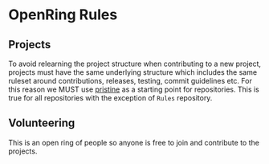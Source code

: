 # OpenRing Rules

## Projects

To avoid relearning the project structure when contributing to a new project, projects must have the same underlying structure which includes the same ruleset around contributions, releases, testing, commit guidelines etc. For this reason we MUST use [pristine](https://github.com/etclabscore/pristine) as a starting point for repositories. This is true for all repositories with the exception of `Rules` repository.

## Volunteering

This is an open ring of people so anyone is free to join and contribute to the projects.
